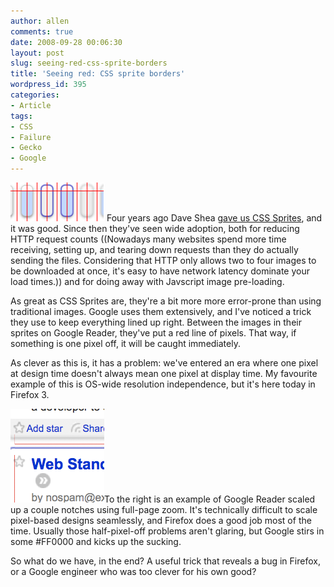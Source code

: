 ```yaml
---
author: allen
comments: true
date: 2008-09-28 00:06:30
layout: post
slug: seeing-red-css-sprite-borders
title: 'Seeing red: CSS sprite borders'
wordpress_id: 395
categories:
- Article
tags:
- CSS
- Failure
- Gecko
- Google
---
```


![](/images/wp-uploads/2008/09/google_sprites.gif) Four years ago Dave Shea [gave us CSS Sprites](http://alistapart.com/articles/sprites/), and it was good. Since then they've seen wide adoption, both for reducing HTTP request counts ((Nowadays many websites spend more time receiving, setting up, and tearing down requests than they do actually sending the files. Considering that HTTP only allows two to four images to be downloaded at once, it's easy to have network latency dominate your load times.)) and for doing away with Javscript image pre-loading.

As great as CSS Sprites are, they're a bit more more error-prone than using traditional images. Google uses them extensively, and I've noticed a trick they use to keep everything lined up right. Between the images in their sprites on Google Reader, they've put a red line of pixels. That way, if something is one pixel off, it will be caught immediately.

As clever as this is, it has a problem: we've entered an era where one pixel at design time doesn't always mean one pixel at display time. My favourite example of this is OS-wide resolution independence, but it's here today in Firefox 3.

![](/images/wp-uploads/2008/09/sprite-scale-fail.png)To the right is an example of Google Reader scaled up a couple notches using full-page zoom. It's technically difficult to scale pixel-based designs seamlessly, and Firefox does a good job most of the time. Usually those half-pixel-off problems aren't glaring, but Google stirs in some #FF0000 and kicks up the sucking.

So what do we have, in the end? A useful trick that reveals a bug in Firefox, or a Google engineer who was too clever for his own good?
